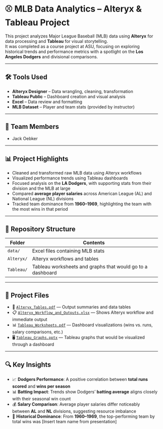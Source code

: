 # ⚾ MLB Data Analytics – Alteryx & Tableau Project

This project analyzes Major League Baseball (MLB) data using **Alteryx** for data processing and **Tableau** for visual storytelling.  
It was completed as a course project at ASU, focusing on exploring historical trends and performance metrics with a spotlight on the **Los Angeles Dodgers** and divisional comparisons.

---

## 🛠️ Tools Used

- **Alteryx Designer** – Data wrangling, cleaning, transformation
- **Tableau Public** – Dashboard creation and visual analysis
- **Excel** – Data review and formatting
- **MLB Dataset** – Player and team stats (provided by instructor)

---

## 👥 Team Members

- Jack Oebker  

---

## 📊 Project Highlights

- Cleaned and transformed raw MLB data using Alteryx workflows
- Visualized performance trends using Tableau dashboards
- Focused analysis on the **LA Dodgers**, with supporting stats from their division and the MLB at large
- Compared **average player salaries** across American League (AL) and National League (NL) divisions
- Tracked team dominance from **1960–1969**, highlighting the team with the most wins in that period

---

## 📁 Repository Structure

| Folder | Contents |
|--------|----------|
| `data/` | Excel files containing MLB stats |
| `Alteryx/` | Alteryx workflows and tables |
| `Tableau/` | Tableau worksheets and graphs that would go to a dashboard |

---

## 📘 Project Files

- 🧮 [`Alteryx_Tables.pdf`](Alteryx/Alteryx_Tables.pdf) — Output summaries and data tables
- 📋 [`Alteryx_Workflow_and_Outputs.xlsx`](Alteryx/Alteryx_Workflow_and_Outputs.xlsx) — Shows Alteryx workflow and immediate output
- 📊 [`Tableau_Worksheets.pdf`](Tableau/Tableau_Worksheets.pdf) — Dashboard visualizations (wins vs. runs, salary comparisons, etc.)
- 🖥️ [`Tableau_Graphs.pptx`](Tableau/Tableau_Graphs.pptx) — Tableau graphs that would be visualized through a dashboard

---

## 🔍 Key Insights

- 📈 **Dodgers Performance**: A positive correlation between **total runs scored** and **wins per season**
- 📊 **Batting Impact**: Trends show Dodgers’ **batting average** aligns closely with their seasonal win count
- 💰 **Salary Comparison**: Average player salaries differ noticeably between **AL** and **NL** divisions, suggesting resource imbalance
- 📆 **Historical Dominance**: From **1960–1969**, the top-performing team by total wins was [Insert team name from presentation]
